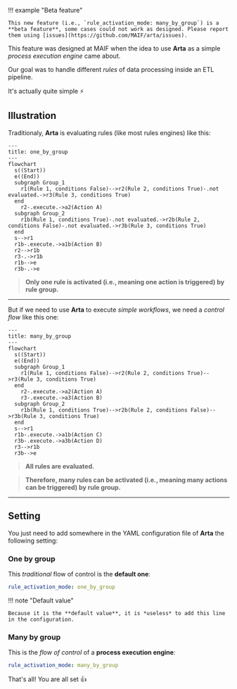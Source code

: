 !!! example "Beta feature"

    This new feature (i.e., `rule_activation_mode: many_by_group`) is a **beta feature**, some cases could not work as designed. Please report them using [issues](https://github.com/MAIF/arta/issues).

This feature was designed at MAIF when the idea to use **Arta** as a simple *process execution engine* came about. 

Our goal was to handle different *rules* of data processing inside an ETL pipeline.

It's actually quite simple :zap:

## Illustration

Traditionaly, **Arta** is evaluating rules (like most rules engines) like this:

```mermaid
---
title: one_by_group
---
flowchart
  s((Start))
  e((End))
  subgraph Group_1
    r1(Rule 1, conditions False)-->r2(Rule 2, conditions True)-.not evaluated.->r3(Rule 3, conditions True)   
  end
    r2-.execute.->a2(Action A)   
  subgraph Group_2
    r1b(Rule 1, conditions True)-.not evaluated.->r2b(Rule 2, conditions False)-.not evaluated.->r3b(Rule 3, conditions True)
  end
  s-->r1
  r1b-.execute.->a1b(Action B)
  r2-->r1b  
  r3-.->r1b  
  r1b-->e
  r3b-.->e
```

> **Only one rule is activated (i.e., meaning one action is triggered) by rule group.**

---

But if we need to use **Arta** to execute *simple workflows*, we need a *control flow* like this one:

```mermaid
---
title: many_by_group
---
flowchart
  s((Start))
  e((End))
  subgraph Group_1
    r1(Rule 1, conditions False)-->r2(Rule 2, conditions True)-->r3(Rule 3, conditions True)   
  end
    r2-.execute.->a2(Action A)
    r3-.execute.->a3(Action B)        
  subgraph Group_2
    r1b(Rule 1, conditions True)-->r2b(Rule 2, conditions False)-->r3b(Rule 3, conditions True)
  end
  s-->r1
  r1b-.execute.->a1b(Action C)
  r3b-.execute.->a3b(Action D)    
  r3-->r1b
  r3b-->e
```

> **All rules are evaluated.**

> **Therefore, many rules can be activated (i.e., meaning many actions can be triggered) by rule group.**

---

## Setting

You just need to add somewhere in the YAML configuration file of **Arta** the following setting:

### One by group

This *traditional* flow of control is the **default one**:

```yaml
rule_activation_mode: one_by_group
```

!!! note "Default value"

    Because it is the **default value**, it is *useless* to add this line in the configuration.

### Many by group

This is the *flow of control* of a **process execution engine**:

```yaml
rule_activation_mode: many_by_group
```

That's all! You are all set :+1: